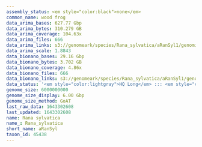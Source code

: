 ```yaml
---
assembly_status: <em style="color:black">none</em>
common_name: wood frog
data_arima_bases: 627.77 Gbp
data_arima_bytes: 310.279 GB
data_arima_coverage: 104.63x
data_arima_files: 666
data_arima_links: s3://genomeark/species/Rana_sylvatica/aRanSyl1/genomic_data/arima/<br>
data_arima_scale: 1.8843
data_bionano_bases: 29.16 Gbp
data_bionano_bytes: 3.702 GB
data_bionano_coverage: 4.86x
data_bionano_files: 666
data_bionano_links: s3://genomeark/species/Rana_sylvatica/aRanSyl1/genomic_data/bionano/<br>
data_status: '<em style="color:lightgray">HQ Long</em> ::: <em style="color:lightgray">Long</em> ::: <em style="color:forestgreen">Short</em> ::: <em style="color:forestgreen">Phasing</em> ::: <em style="color:forestgreen">Scaffolding</em>'
genome_size: 6000000000
genome_size_display: 6.00 Gbp
genome_size_method: GoAT
last_raw_data: 1643302608
last_updated: 1643302608
name: Rana sylvatica
name_: Rana_sylvatica
short_name: aRanSyl
taxon_id: 45438
---
```

